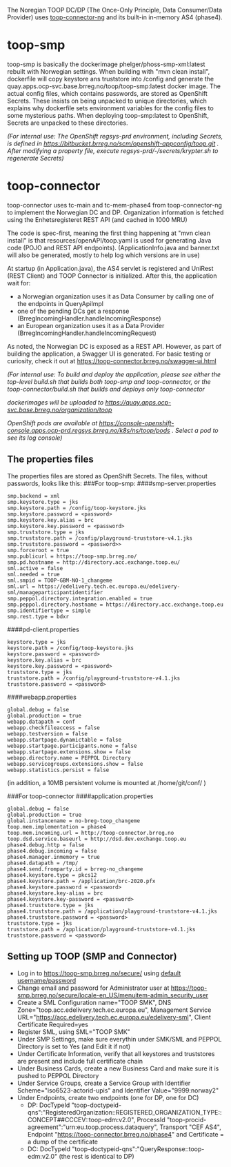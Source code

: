 The Noregian TOOP DC/DP (The Once-Only Principle, Data Consumer/Data Provider) uses [toop-connector-ng](https://github.com/TOOP4EU/toop-connector-ng) and its built-in in-memory AS4 (phase4).

# toop-smp
toop-smp is basically the dockerimage phelger/phoss-smp-xml:latest rebuilt with Norwegian settings.
When building with "mvn clean install", dockerfile will copy keystore ans truststore into /config and generate the quay.apps.ocp-svc.base.brreg.no/toop/toop-smp:latest docker image. The actual config files, which contains passwords, are stored as OpenShift Secrets. These insists on being unpacked to unique directories, which explains why dockerfile sets environment variables for the config files to some mysterious paths. When deploying toop-smp:latest to OpenShift, Secrets are unpacked to these directories.

_(For internal use: The OpenShift regsys-prd environment, including Secrets, is defined in https://bitbucket.brreg.no/scm/openshift-appconfig/toop.git . After modifying a property file, execute regsys-prd/-/secrets/krypter.sh to regenerate Secrets)_

# toop-connector
toop-connector uses tc-main and tc-mem-phase4 from toop-connector-ng to implement the Norwegian DC and DP. Organization information is fetched using the Enhetsregisteret REST API (and cached in 1000 MRU)

The code is spec-first, meaning the first thing happening at "mvn clean install" is that resources/openAPI/toop.yaml is used for generating Java code (POJO and REST API endpoints). (ApplicationInfo.java and banner.txt will also be generated, mostly to help log which versions are in use)

At startup (in Application.java), the AS4 servlet is registered and UniRest (REST Client) and TOOP Connector is initialized. After this, the application wait for:
- a Norwegian organization uses it as Data Consumer by calling one of the endpoints in QueryApiImpl
- one of the pending DCs get a response (BrregIncomingHandler.handleIncomingResponse)
- an European organization uses it as a Data Provider (BrregIncomingHandler.handleIncomingRequest)

As noted, the Norwegian DC is exposed as a REST API. However, as part of building the application, a Swagger UI is generated. For basic testing or curiosity, check it out at https://toop-connector.brreg.no/swagger-ui.html

_(For internal use: To build and deploy the application, please see either the top-level build.sh that builds both toop-smp and toop-connector, or the toop-connector/build.sh that builds and deploys only toop-connector_

_dockerimages will be uploaded to https://quay.apps.ocp-svc.base.brreg.no/organization/toop_

_OpenShift pods are available at https://console-openshift-console.apps.ocp-prd.regsys.brreg.no/k8s/ns/toop/pods . Select a pod to see its log console)_

## The properties files
The properties files are stored as OpenShift Secrets. The files, without passwords, looks like this:
###For toop-smp:
####smp-server.properties
```
smp.backend = xml
smp.keystore.type = jks
smp.keystore.path = /config/toop-keystore.jks
smp.keystore.password = <password>
smp.keystore.key.alias = brc
smp.keystore.key.password = <password>
smp.truststore.type = jks
smp.truststore.path = /config/playground-truststore-v4.1.jks
smp.truststore.password = <password>>
smp.forceroot = true
smp.publicurl = https://toop-smp.brreg.no/
smp.pd.hostname = http://directory.acc.exchange.toop.eu/
sml.active = false
sml.needed = true
sml.smpid = TOOP-GBM-NO-1_changeme
sml.url = https://edelivery.tech.ec.europa.eu/edelivery-sml/manageparticipantidentifier
smp.peppol.directory.integration.enabled = true
smp.peppol.directory.hostname = https://directory.acc.exchange.toop.eu
smp.identifiertype = simple
smp.rest.type = bdxr
```

####pd-client.properties
```
keystore.type = jks
keystore.path = /config/toop-keystore.jks
keystore.password = <password>
keystore.key.alias = brc
keystore.key.password = <password>
truststore.type = jks
truststore.path = /config/playground-truststore-v4.1.jks
truststore.password = <password>
```

####webapp.properties
```
global.debug = false
global.production = true
webapp.datapath = conf
webapp.checkfileaccess = false
webapp.testversion = false
webapp.startpage.dynamictable = false
webapp.startpage.participants.none = false
webapp.startpage.extensions.show = false
webapp.directory.name = PEPPOL Directory
webapp.servicegroups.extensions.show = false
webapp.statistics.persist = false
```
(in addition, a 10MB persistent volume is mounted at /home/git/conf/ )

###For toop-connector
####application.properties 
```
global.debug = false
global.production = true
global.instancename = no-breg-toop_changeme
toop.mem.implementation = phase4
toop.mem.incoming.url = http://toop-connector.brreg.no
toop.dsd.service.baseurl = http://dsd.dev.exchange.toop.eu
phase4.debug.http = false
phase4.debug.incoming = false
phase4.manager.inmemory = true
phase4.datapath = /tmp/
phase4.send.fromparty.id = brreg-no_changeme
phase4.keystore.type = pkcs12
phase4.keystore.path = /application/brc-2020.pfx
phase4.keystore.password = <password>
phase4.keystore.key-alias = brc
phase4.keystore.key-password = <password>
phase4.truststore.type = jks
phase4.truststore.path = /application/playground-truststore-v4.1.jks
phase4.truststore.password = <password>
truststore.type = jks
truststore.path = /application/playground-truststore-v4.1.jks
truststore.password = <password>
```

## Setting up TOOP (SMP and Connector)
- Log in to https://toop-smp.brreg.no/secure/ using [default username/password](https://github.com/phax/phoss-smp/wiki/Running#default-login)
- Change email and password for Administrator user at https://toop-smp.brreg.no/secure/locale-en_US/menuitem-admin_security_user
- Create a SML Configuration name="TOOP SMK", DNS Zone="toop.acc.edelivery.tech.ec.europa.eu", Management Service URL="https://acc.edelivery.tech.ec.europa.eu/edelivery-sml", Client Certificate Required=yes
- Register SML, using SML="TOOP SMK"
- Under SMP Settings, make sure everythin under SMK/SML and PEPPOL Directory is set to Yes (and Edit it if not)
- Under Certificate Information, verify that all keystores and truststores are present and include full certificate chain
- Under Business Cards, create a new Business Card and make sure it is pushed to PEPPOL Directory
- Under Service Groups, create a Service Group with Identifier Scheme="iso6523-actorid-upis" and Identifier Value="9999:norway2"
- Under Endpoints, create two endpoints (one for DP, one for DC)
    - DP: DocTypeId "toop-doctypeid-qns":"RegisteredOrganization::REGISTERED_ORGANIZATION_TYPE::CONCEPT##CCCEV::toop-edm:v2.0", ProcessId "toop-procid-agreement":"urn:eu.toop.process.dataquery", Transport "CEF AS4", Endpoint "https://toop-connector.brreg.no/phase4" and Certificate = a dump of the certificate
    - DC: DocTypeId "toop-doctypeid-qns":"QueryResponse::toop-edm:v2.0" (the rest is identical to DP)
       